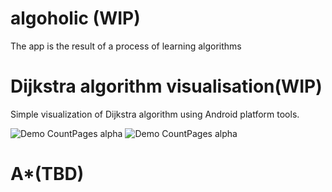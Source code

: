 # algoholic (WIP)
The app is the result of a process of learning algorithms

# Dijkstra algorithm visualisation(WIP)
Simple visualization of Dijkstra algorithm using Android platform tools.

![Demo CountPages alpha](https://imgur.com/ndGjScC.gif)
![Demo CountPages alpha](https://imgur.com/hCLNUwf.gif)

# A*(TBD)
